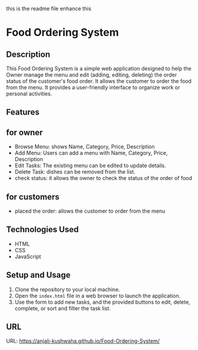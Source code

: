 this is the readme file enhance this 
 # Food Ordering System

## Description

This Food Ordering System is a simple web application designed to help the Owner manage the menu and edit (adding, editing, deleting) the order status of the customer's food order. It allows the customer to order the food from the menu. It provides a user-friendly interface to organize work or personal activities.


## Features
## for owner
* Browse Menu: shows Name, Category, Price, Description		
* Add Menu: Users can add a menu with Name, Category, Price, Description
* Edit Tasks: The existing menu can be edited to update details.
* Delete Task: dishes can be removed from the list.
* check status: it allows the owner to check the status of the order of food 
## for customers 
* placed the order: allows the customer to order from the menu 

## Technologies Used

* HTML
* CSS
* JavaScript

## Setup and Usage

1. Clone the repository to your local machine.
2. Open the ```index.html``` file in a web browser to launch the application.
3. Use the form to add new tasks, and the provided buttons to edit, delete, 
   complete, or sort and filter the task list.
   
## URL

URL: https://anjali-kushwaha.github.io/Food-Ordering-System/

